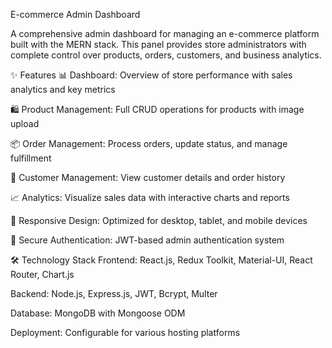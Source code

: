 E-commerce Admin Dashboard

A comprehensive admin dashboard for managing an e-commerce platform built with the MERN stack. This panel provides store administrators with complete control over products, orders, customers, and business analytics.

✨ Features
📊 Dashboard: Overview of store performance with sales analytics and key metrics

🛍️ Product Management: Full CRUD operations for products with image upload

📦 Order Management: Process orders, update status, and manage fulfillment

👥 Customer Management: View customer details and order history

📈 Analytics: Visualize sales data with interactive charts and reports

🎨 Responsive Design: Optimized for desktop, tablet, and mobile devices

🔐 Secure Authentication: JWT-based admin authentication system

🛠️ Technology Stack
Frontend: React.js, Redux Toolkit, Material-UI, React Router, Chart.js

Backend: Node.js, Express.js, JWT, Bcrypt, Multer

Database: MongoDB with Mongoose ODM

Deployment: Configurable for various hosting platforms
